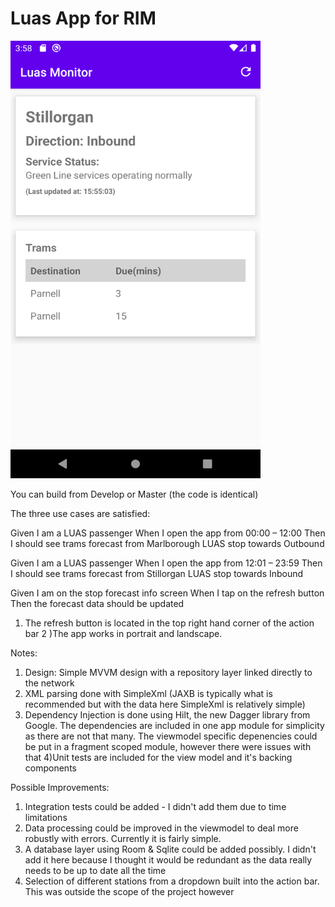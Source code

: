 # Luas App for RIM

<img src="app_image.png?" width="400" height="700">

You can build from Develop or Master (the code is identical)

The three use cases are satisfied:

Given I am a LUAS passenger
When I open the app from 00:00 – 12:00
Then I should see trams forecast from Marlborough LUAS stop towards Outbound

Given I am a LUAS passenger
When I open the app from 12:01 – 23:59
Then I should see trams forecast from Stillorgan LUAS stop towards Inbound

Given I am on the stop forecast info screen
When I tap on the refresh button
Then the forecast data should be updated

1) The refresh button is located in the top right hand corner of the action bar
2 )The app works in portrait and landscape.

Notes:
1) Design: Simple MVVM design with a repository layer linked directly to the network
2) XML parsing done with SimpleXml (JAXB is typically what is recommended but with the data here SimpleXml is relatively simple)
3) Dependency Injection is done using Hilt, the new Dagger library from Google. 
The dependencies are included in one app module for simplicity as there are not that many. The viewmodel specific depenencies could be put in a fragment scoped module, however there were issues with that
4)Unit tests are included for the view model and it's backing components

Possible Improvements:
1) Integration tests could be added - I didn't add them due to time limitations
2) Data processing could be improved in the viewmodel to deal more robustly with errors. Currently it is fairly simple.
3) A database layer using Room & Sqlite could be added possibly. I didn't add it here because I thought it would be redundant as the data really needs to be up to date all the time
4) Selection of different stations from a dropdown built into the action bar. This was outside the scope of the project however
